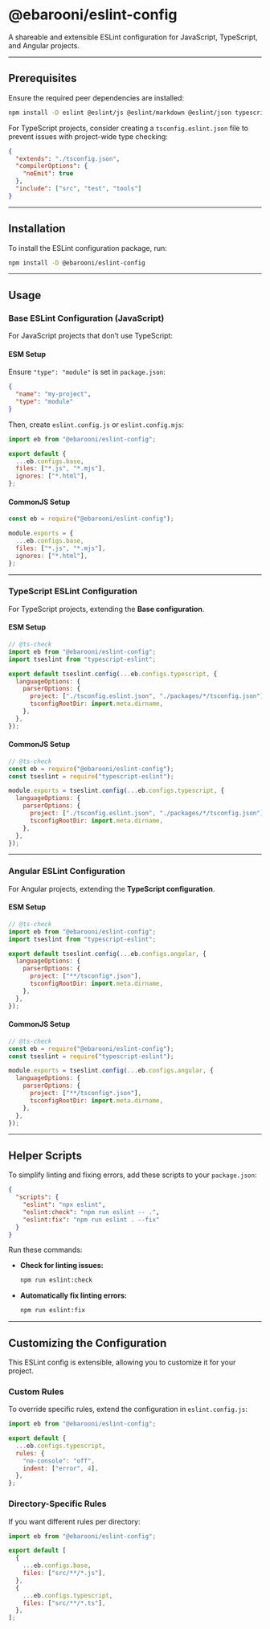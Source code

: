 # @ebarooni/eslint-config

A shareable and extensible ESLint configuration for JavaScript, TypeScript, and Angular projects.

---

## Prerequisites

Ensure the required peer dependencies are installed:

```sh
npm install -D eslint @eslint/js @eslint/markdown @eslint/json typescript typescript-eslint angular-eslint eslint-config-prettier eslint-plugin-promise
```

For TypeScript projects, consider creating a `tsconfig.eslint.json` file to prevent issues with project-wide type checking:

```json
{
  "extends": "./tsconfig.json",
  "compilerOptions": {
    "noEmit": true
  },
  "include": ["src", "test", "tools"]
}
```

---

## Installation

To install the ESLint configuration package, run:

```sh
npm install -D @ebarooni/eslint-config
```

---

## Usage

### Base ESLint Configuration (JavaScript)

For JavaScript projects that don’t use TypeScript:

#### ESM Setup

Ensure `"type": "module"` is set in `package.json`:

```json
{
  "name": "my-project",
  "type": "module"
}
```

Then, create `eslint.config.js` or `eslint.config.mjs`:

```js
import eb from "@ebarooni/eslint-config";

export default {
  ...eb.configs.base,
  files: ["*.js", "*.mjs"],
  ignores: ["*.html"],
};
```

#### CommonJS Setup

```js
const eb = require("@ebarooni/eslint-config");

module.exports = {
  ...eb.configs.base,
  files: ["*.js", "*.mjs"],
  ignores: ["*.html"],
};
```

---

### TypeScript ESLint Configuration

For TypeScript projects, extending the **Base configuration**.

#### ESM Setup

```js
// @ts-check
import eb from "@ebarooni/eslint-config";
import tseslint from "typescript-eslint";

export default tseslint.config(...eb.configs.typescript, {
  languageOptions: {
    parserOptions: {
      project: ["./tsconfig.eslint.json", "./packages/*/tsconfig.json"],
      tsconfigRootDir: import.meta.dirname,
    },
  },
});
```

#### CommonJS Setup

```js
// @ts-check
const eb = require("@ebarooni/eslint-config");
const tseslint = require("typescript-eslint");

module.exports = tseslint.config(...eb.configs.typescript, {
  languageOptions: {
    parserOptions: {
      project: ["./tsconfig.eslint.json", "./packages/*/tsconfig.json"],
      tsconfigRootDir: import.meta.dirname,
    },
  },
});
```

---

### Angular ESLint Configuration

For Angular projects, extending the **TypeScript configuration**.

#### ESM Setup

```js
// @ts-check
import eb from "@ebarooni/eslint-config";
import tseslint from "typescript-eslint";

export default tseslint.config(...eb.configs.angular, {
  languageOptions: {
    parserOptions: {
      project: ["**/tsconfig*.json"],
      tsconfigRootDir: import.meta.dirname,
    },
  },
});
```

#### CommonJS Setup

```js
// @ts-check
const eb = require("@ebarooni/eslint-config");
const tseslint = require("typescript-eslint");

module.exports = tseslint.config(...eb.configs.angular, {
  languageOptions: {
    parserOptions: {
      project: ["**/tsconfig*.json"],
      tsconfigRootDir: import.meta.dirname,
    },
  },
});
```

---

## Helper Scripts

To simplify linting and fixing errors, add these scripts to your `package.json`:

```json
{
  "scripts": {
    "eslint": "npx eslint",
    "eslint:check": "npm run eslint -- .",
    "eslint:fix": "npm run eslint . --fix"
  }
}
```

Run these commands:

- **Check for linting issues:**
  ```sh
  npm run eslint:check
  ```
- **Automatically fix linting errors:**
  ```sh
  npm run eslint:fix
  ```

---

## Customizing the Configuration

This ESLint config is extensible, allowing you to customize it for your project.

### Custom Rules

To override specific rules, extend the configuration in `eslint.config.js`:

```js
import eb from "@ebarooni/eslint-config";

export default {
  ...eb.configs.typescript,
  rules: {
    "no-console": "off",
    indent: ["error", 4],
  },
};
```

### Directory-Specific Rules

If you want different rules per directory:

```js
import eb from "@ebarooni/eslint-config";

export default [
  {
    ...eb.configs.base,
    files: ["src/**/*.js"],
  },
  {
    ...eb.configs.typescript,
    files: ["src/**/*.ts"],
  },
];
```
